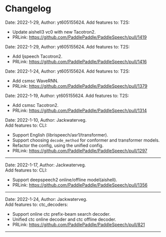 # Changelog

Date: 2022-1-29, Author: yt605155624.
Add features to: T2S:
  - Update aishell3 vc0 with new Tacotron2.
  - PRLink: https://github.com/PaddlePaddle/PaddleSpeech/pull/1419

Date: 2022-1-29, Author: yt605155624.
Add features to: T2S:
  - Add ljspeech Tacotron2.
  - PRLink: https://github.com/PaddlePaddle/PaddleSpeech/pull/1416

Date: 2022-1-24, Author: yt605155624.
Add features to: T2S:
  - Add csmsc WaveRNN.
  - PRLink: https://github.com/PaddlePaddle/PaddleSpeech/pull/1379

Date: 2022-1-19, Author: yt605155624.
Add features to: T2S:
  - Add csmsc Tacotron2.
  - PRLink: https://github.com/PaddlePaddle/PaddleSpeech/pull/1314


Date: 2022-1-10, Author: Jackwaterveg.  
Add features to: CLI:
  - Support English (librispeech/asr1/transformer).
  - Support choosing `decode_method` for conformer and transformer models.  
  - Refactor the config, using the unified config.  
  - PRLink: https://github.com/PaddlePaddle/PaddleSpeech/pull/1297

***

Date: 2022-1-17, Author: Jackwaterveg.  
Add features to: CLI:
  - Support deepspeech2 online/offline model(aishell).
  - PRLink: https://github.com/PaddlePaddle/PaddleSpeech/pull/1356

***

Date: 2022-1-24, Author: Jackwaterveg.  
Add features to: ctc_decoders:  
  - Support online ctc prefix-beam search decoder. 
  - Unified ctc online decoder and ctc offline decoder.  
  - PRLink: https://github.com/PaddlePaddle/PaddleSpeech/pull/821

***
